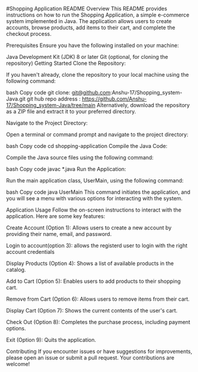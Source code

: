 #Shopping Application README
Overview
This README provides instructions on how to run the Shopping Application, a simple e-commerce system implemented in Java. The application allows users to create accounts, browse products, add items to their cart, and complete the checkout process.

Prerequisites
Ensure you have the following installed on your machine:

Java Development Kit (JDK) 8 or later
Git (optional, for cloning the repository)
Getting Started
Clone the Repository:

If you haven't already, clone the repository to your local machine using the following command:

bash
Copy code
git clone:  git@github.com:Anshu-17/Shopping_system-Java.git
git hub repo address : https://github.com/Anshu-17/Shopping_system-Java/tree/main
Alternatively, download the repository as a ZIP file and extract it to your preferred directory.

Navigate to the Project Directory:

Open a terminal or command prompt and navigate to the project directory:

bash
Copy code
cd shopping-application
Compile the Java Code:

Compile the Java source files using the following command:

bash
Copy code
javac *.java
Run the Application:

Run the main application class, UserMain, using the following command:

bash
Copy code
java UserMain
This command initiates the application, and you will see a menu with various options for interacting with the system.

Application Usage
Follow the on-screen instructions to interact with the application. Here are some key features:

Create Account (Option 1): Allows users to create a new account by providing their name, email, and password.

Login to account(option 3): allows the registerd user to login with the right account credentials

Display Products (Option 4): Shows a list of available products in the catalog.

Add to Cart (Option 5): Enables users to add products to their shopping cart.

Remove from Cart (Option 6): Allows users to remove items from their cart.

Display Cart (Option 7): Shows the current contents of the user's cart.

Check Out (Option 8): Completes the purchase process, including payment options.

Exit (Option 9): Quits the application.

Contributing
If you encounter issues or have suggestions for improvements, please open an issue or submit a pull request. Your contributions are welcome!
